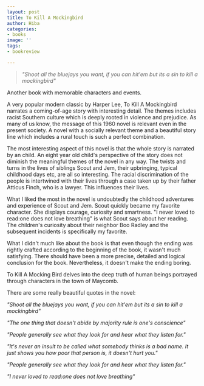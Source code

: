 ```yaml
---
layout: post
title: To Kill A Mockingbird
author: Hiba
categories:
- books
image: ''
tags:
- bookreview

---
```

> _"Shoot all the bluejays you want, if you can hit'em but its a sin to kill a mockingbird"_

Another book with memorable characters and events.

A very popular modern classic by Harper Lee, To Kill A Mockingbird narrates a coming-of-age story with interesting detail. The themes includes racist Southern culture which is deeply rooted in violence and prejudice. As many of us know, the message of this 1960 novel is relevant even in the present society. A novel with a socially relevant theme and a beautiful story line which includes a rural touch is such a perfect combination.

The most interesting aspect of this novel is that the whole story is narrated by an child. An eight year old child's perspective of the story does not diminish the meaningful themes of the novel in any way. The twists and turns in the lives of siblings Scout and Jem, their upbringing, typical childhood days etc, are all so interesting. The racial discrimination of the people is intertwined with their lives through a case taken up by their father Atticus Finch, who is a lawyer. This influences their lives.

What I liked the most in the novel is undoubtedly the childhood adventures and experience of Scout and Jem. Scout quickly became my favorite character. She displays courage, curiosity and smartness. "I never loved to read:one does not love breathing" is what Scout says about her reading. The children's curiosity about their neighbor Boo Radley and the subsequent incidents is specifically my favorite. 

What I didn't much like about the book is that even though the ending was rightly crafted according to the beginning of the book, it wasn't much satisfying. There should have been a more precise, detailed and logical conclusion for the book. Nevertheless, it doesn't make the ending boring. 

To Kill A Mocking Bird delves into the deep truth of human beings portrayed through characters in the town of Maycomb.

There are some really beautiful quotes in the novel:

_"Shoot all the bluejays you want, if you can hit'em but its a sin to kill a mockingbird"_

_"The one thing that doesn't abide by majority rule is one's conscience"_

_"People generally see what they look for and hear what they listen for."_

_"It's never an insult to be called what somebody thinks is a bad name. It just shows you how poor that person is, it doesn't hurt you."_

_"People generally see what they look for and hear what they listen for."_

_"I never loved to read:one does not love breathing"_